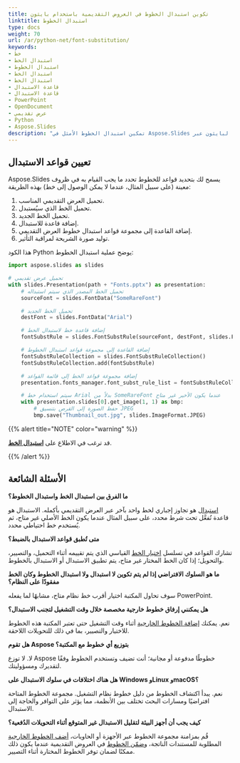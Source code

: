 ```yaml
---
title: تكوين استبدال الخطوط في العروض التقديمية باستخدام بايثون
linktitle: استبدال الخطوط
type: docs
weight: 70
url: /ar/python-net/font-substitution/
keywords:
- خط
- استبدال الخط
- استبدال الخطوط
- استبدال الخط
- استبدال الخط
- قاعدة الاستبدال
- قاعدة الاستبدال
- PowerPoint
- OpenDocument
- عرض تقديمي
- Python
- Aspose.Slides
description: "تمكين استبدال الخطوط الأمثل في Aspose.Slides لبايثون عبر .NET عند تحويل عروض PowerPoint و OpenDocument إلى تنسيقات ملفات أخرى."
---
```


## **تعيين قواعد الاستبدال**

Aspose.Slides يسمح لك بتحديد قواعد للخطوط تحدد ما يجب القيام به في ظروف معينة (على سبيل المثال، عندما لا يمكن الوصول إلى خط) بهذه الطريقة:

1. تحميل العرض التقديمي المناسب.
2. تحميل الخط الذي سيُستبدل.
3. تحميل الخط الجديد.
4. إضافة قاعدة للاستبدال.
5. إضافة القاعدة إلى مجموعة قواعد استبدال خطوط العرض التقديمي.
6. توليد صورة الشريحة لمراقبة التأثير.

هذا الكود Python يوضح عملية استبدال الخطوط:

```python
import aspose.slides as slides

# تحميل عرض تقديمي
with slides.Presentation(path + "Fonts.pptx") as presentation:
    # تحميل الخط المصدر الذي سيتم استبداله
    sourceFont = slides.FontData("SomeRareFont")

    # تحميل الخط الجديد
    destFont = slides.FontData("Arial")

    # إضافة قاعدة خط لاستبدال الخط
    fontSubstRule = slides.FontSubstRule(sourceFont, destFont, slides.FontSubstCondition.WHEN_INACCESSIBLE)

    # إضافة القاعدة إلى مجموعة قواعد استبدال الخطوط
    fontSubstRuleCollection = slides.FontSubstRuleCollection()
    fontSubstRuleCollection.add(fontSubstRule)

    # إضافة مجموعة قواعد الخط إلى قائمة القواعد
    presentation.fonts_manager.font_subst_rule_list = fontSubstRuleCollection

    # سيتم استخدام خط Arial بدلاً من SomeRareFont عندما يكون الأخير غير متاح
    with presentation.slides[0].get_image(1, 1) as bmp:
        # حفظ الصورة إلى القرص بتنسيق JPEG
        bmp.save("Thumbnail_out.jpg", slides.ImageFormat.JPEG)
```

{{%  alert title="NOTE"  color="warning"   %}} 

قد ترغب في الاطلاع على [**استبدال الخط**](/slides/ar/python-net/font-replacement/). 

{{% /alert %}}

## **الأسئلة الشائعة**

**ما الفرق بين استبدال الخط واستبدال الخطوط؟**

[استبدال](/slides/ar/python-net/font-replacement/) هو تجاوز إجباري لخط واحد بآخر عبر العرض التقديمي بأكمله. الاستبدال هو قاعدة تُفعَّل تحت شرط محدد، على سبيل المثال عندما يكون الخط الأصلي غير متاح، ثم يُستخدم خط احتياطي محدد.

**متى تُطبق قواعد الاستبدال بالضبط؟**

تشارك القواعد في تسلسل [اختيار الخط](/slides/ar/python-net/font-selection-sequence/) القياسي الذي يتم تقييمه أثناء التحميل، والتصيير، والتحويل؛ إذا كان الخط المختار غير متاح، يتم تطبيق الاستبدال أو الاستبدال بالخطوط.

**ما هو السلوك الافتراضي إذا لم يتم تكوين لا استبدال ولا استبدال الخطوط وكان الخط مفقودًا على النظام؟**

سوف تحاول المكتبة اختيار أقرب خط نظام متاح، مشابهًا لما يفعله PowerPoint.

**هل يمكنني إرفاق خطوط خارجية مخصصة خلال وقت التشغيل لتجنب الاستبدال؟**

نعم. يمكنك [إضافة الخطوط الخارجية](/slides/ar/python-net/custom-font/) أثناء وقت التشغيل حتى تعتبر المكتبة هذه الخطوط للاختيار والتصيير، بما في ذلك للتحويلات اللاحقة.

**هل تقوم Aspose بتوزيع أي خطوط مع المكتبة؟**

لا. لا توزع Aspose خطوطًا مدفوعة أو مجانية؛ أنت تضيف وتستخدم الخطوط وفقًا لتقديرك ومسؤوليتك.

**هل هناك اختلافات في سلوك الاستبدال على Windows وLinux وmacOS؟**

نعم. يبدأ اكتشاف الخطوط من دليل خطوط نظام التشغيل. مجموعة الخطوط المتاحة افتراضيًا ومسارات البحث تختلف بين الأنظمة، مما يؤثر على التوافر والحاجة إلى الاستبدال.

**كيف يجب أن أجهز البيئة لتقليل الاستبدال غير المتوقع أثناء التحويلات الدُفعية؟**

قُم بمزامنة مجموعة الخطوط عبر الأجهزة أو الحاويات، [أضف الخطوط الخارجية](/slides/ar/python-net/custom-font/) المطلوبة للمستندات الناتجة، و[ضمّن الخطوط](/slides/ar/python-net/embedded-font/) في العروض التقديمية عندما يكون ذلك ممكنًا لضمان توفر الخطوط المختارة أثناء التصيير.